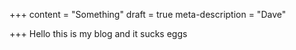 +++
content = "Something"
draft = true
meta-description = "Dave"

+++
Hello this is my blog and it sucks eggs